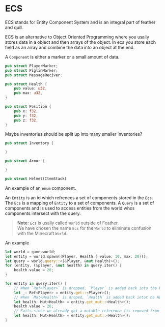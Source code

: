 # ECS
ECS stands for Entity Component System and is an integral part of feather and quill.

ECS is an alternative to Object Oriented Programming where you usally stores data in a object and then arrays of the object.
In ecs you store each field as an array and combine the data into an object at the end. 


A `Component` is either a marker or a small amount of data.

```rust
pub struct PlayerMarker;
pub struct PiglinMarker;
pub struct MessageReciver;
```

```rust
pub struct Health {
    pub value: u32,
    pub max: u32,
}
```


```rust
pub struct Position {
    pub x: f32,
    pub y: f32,
    pub z: f32,
} 
```

Maybe inventories should be split up into many smaller inventories?
```rust
pub struct Inventory {

}

pub struct Armor {

}

pub struct Helmet(ItemStack)

```

An example of an `enum` component.

An `Entity` is an id which refrences a set of components stored in the `Ecs`. 
The `Ecs` is a mapping of `Entity` to a set of components.
A `Query` is a set of components and is used to access entities from the world whos components intersect with the query. 

> **__Note:__** `Ecs` is usally called `World` outside of Feather. \
> We have chosen the name `Ecs` for the `World` to eliminate confusion with the Minecraft `World`.

An example
```rust
let world = game.world;
let entity = world.spawn((Player, Health { value: 10, max: 20}));
let query = world.query::<(&Player, &mut Health)>();
for (entity, (&player, &mut health) in query.iter() {
    health.value = 20;
}

for entity in query.iter() {
    // When `Ref<Player>` is dropped, `Player` is added back into the HList.
    let _: Ref<Player> = entity.get::<Player>();
    // When `Mut<Health>` is droped, `Health` is added back intot he HList.
    let health: Mut<Health> = entity.get_mut::<Health>();
    health.value = 20;
    // Fails since we already got a mutable reference (is removed from the HList).
    let health: Mut<Health> = entity.get_mut::<Health>();
}
```